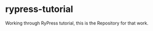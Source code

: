 rypress-tutorial
================

Working through RyPress tutorial, this is the Repository for that work.
